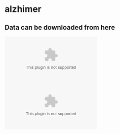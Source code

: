 # alzhimer

## Data can be downloaded from here 
![Original Dataset](orig.com)
![Augmented Dataset](augm.com)
